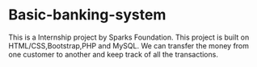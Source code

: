 # Basic-banking-system
This is a Internship project by Sparks Foundation.
This project is built on HTML/CSS,Bootstrap,PHP and MySQL.
We can transfer the money from one customer to another and keep track of all the transactions.

